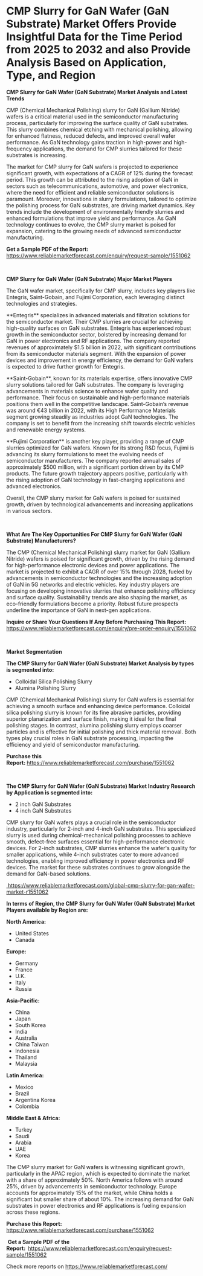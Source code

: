 <p><h1>CMP Slurry for GaN Wafer (GaN Substrate) Market Offers Provide Insightful Data for the Time Period from 2025 to 2032 and also Provide Analysis Based on Application, Type, and Region</h1></p><p><strong>CMP Slurry for GaN Wafer (GaN Substrate) Market Analysis and Latest Trends</strong></p>
<p><p>CMP (Chemical Mechanical Polishing) slurry for GaN (Gallium Nitride) wafers is a critical material used in the semiconductor manufacturing process, particularly for improving the surface quality of GaN substrates. This slurry combines chemical etching with mechanical polishing, allowing for enhanced flatness, reduced defects, and improved overall wafer performance. As GaN technology gains traction in high-power and high-frequency applications, the demand for CMP slurries tailored for these substrates is increasing.</p><p>The market for CMP slurry for GaN wafers is projected to experience significant growth, with expectations of a CAGR of 12% during the forecast period. This growth can be attributed to the rising adoption of GaN in sectors such as telecommunications, automotive, and power electronics, where the need for efficient and reliable semiconductor solutions is paramount. Moreover, innovations in slurry formulations, tailored to optimize the polishing process for GaN substrates, are driving market dynamics. Key trends include the development of environmentally friendly slurries and enhanced formulations that improve yield and performance. As GaN technology continues to evolve, the CMP slurry market is poised for expansion, catering to the growing needs of advanced semiconductor manufacturing.</p></p>
<p><strong>Get a Sample PDF of the Report:&nbsp;</strong> <a href="https://www.reliablemarketforecast.com/enquiry/request-sample/1551062?utm_campaign=2293&utm_medium=2&utm_source=Github&utm_content=ia&utm_term=12022025&utm_id=cmp-slurry-for-gan-wafer-gan-substrate">https://www.reliablemarketforecast.com/enquiry/request-sample/1551062</a></p>
<p>&nbsp;</p>
<p><strong>CMP Slurry for GaN Wafer (GaN Substrate) Major Market Players</strong></p>
<p><p>The GaN wafer market, specifically for CMP slurry, includes key players like Entegris, Saint-Gobain, and Fujimi Corporation, each leveraging distinct technologies and strategies.</p><p>**Entegris** specializes in advanced materials and filtration solutions for the semiconductor market. Their CMP slurries are crucial for achieving high-quality surfaces on GaN substrates. Entegris has experienced robust growth in the semiconductor sector, bolstered by increasing demand for GaN in power electronics and RF applications. The company reported revenues of approximately $1.5 billion in 2022, with significant contributions from its semiconductor materials segment. With the expansion of power devices and improvement in energy efficiency, the demand for GaN wafers is expected to drive further growth for Entegris.</p><p>**Saint-Gobain**, known for its materials expertise, offers innovative CMP slurry solutions tailored for GaN substrates. The company is leveraging advancements in materials science to enhance wafer quality and performance. Their focus on sustainable and high-performance materials positions them well in the competitive landscape. Saint-Gobain’s revenue was around €43 billion in 2022, with its High Performance Materials segment growing steadily as industries adopt GaN technologies. The company is set to benefit from the increasing shift towards electric vehicles and renewable energy systems.</p><p>**Fujimi Corporation** is another key player, providing a range of CMP slurries optimized for GaN wafers. Known for its strong R&D focus, Fujimi is advancing its slurry formulations to meet the evolving needs of semiconductor manufacturers. The company reported annual sales of approximately $500 million, with a significant portion driven by its CMP products. The future growth trajectory appears positive, particularly with the rising adoption of GaN technology in fast-charging applications and advanced electronics.</p><p>Overall, the CMP slurry market for GaN wafers is poised for sustained growth, driven by technological advancements and increasing applications in various sectors.</p></p>
<p>&nbsp;</p>
<p><strong>What Are The Key Opportunities For CMP Slurry for GaN Wafer (GaN Substrate) Manufacturers?</strong></p>
<p><p>The CMP (Chemical Mechanical Polishing) slurry market for GaN (Gallium Nitride) wafers is poised for significant growth, driven by the rising demand for high-performance electronic devices and power applications. The market is projected to exhibit a CAGR of over 15% through 2028, fueled by advancements in semiconductor technologies and the increasing adoption of GaN in 5G networks and electric vehicles. Key industry players are focusing on developing innovative slurries that enhance polishing efficiency and surface quality. Sustainability trends are also shaping the market, as eco-friendly formulations become a priority. Robust future prospects underline the importance of GaN in next-gen applications.</p></p>
<p><strong>Inquire or Share Your Questions If Any Before Purchasing This Report:</strong> <a href="https://www.reliablemarketforecast.com/enquiry/pre-order-enquiry/1551062?utm_campaign=2293&utm_medium=2&utm_source=Github&utm_content=ia&utm_term=12022025&utm_id=cmp-slurry-for-gan-wafer-gan-substrate">https://www.reliablemarketforecast.com/enquiry/pre-order-enquiry/1551062</a></p>
<p>&nbsp;</p>
<p><strong>Market Segmentation</strong></p>
<p><strong>The CMP Slurry for GaN Wafer (GaN Substrate) Market Analysis by types is segmented into:</strong></p>
<p><ul><li>Colloidal Silica Polishing Slurry</li><li>Alumina Polishing Slurry</li></ul></p>
<p><p>CMP (Chemical Mechanical Polishing) slurry for GaN wafers is essential for achieving a smooth surface and enhancing device performance. Colloidal silica polishing slurry is known for its fine abrasive particles, providing superior planarization and surface finish, making it ideal for the final polishing stages. In contrast, alumina polishing slurry employs coarser particles and is effective for initial polishing and thick material removal. Both types play crucial roles in GaN substrate processing, impacting the efficiency and yield of semiconductor manufacturing.</p></p>
<p><strong>Purchase this Report:&nbsp;</strong><a href="https://www.reliablemarketforecast.com/purchase/1551062?utm_campaign=2293&utm_medium=2&utm_source=Github&utm_content=ia&utm_term=12022025&utm_id=cmp-slurry-for-gan-wafer-gan-substrate">https://www.reliablemarketforecast.com/purchase/1551062</a></p>
<p>&nbsp;</p>
<p><strong>The CMP Slurry for GaN Wafer (GaN Substrate) Market Industry Research by Application is segmented into:</strong></p>
<p><ul><li>2 inch GaN Substrates</li><li>4 inch GaN Substrates</li></ul></p>
<p><p>CMP slurry for GaN wafers plays a crucial role in the semiconductor industry, particularly for 2-inch and 4-inch GaN substrates. This specialized slurry is used during chemical-mechanical polishing processes to achieve smooth, defect-free surfaces essential for high-performance electronic devices. For 2-inch substrates, CMP slurries enhance the wafer's quality for smaller applications, while 4-inch substrates cater to more advanced technologies, enabling improved efficiency in power electronics and RF devices. The market for these substrates continues to grow alongside the demand for GaN-based solutions.</p></p>
<p><a href="https://www.reliablemarketforecast.com/global-cmp-slurry-for-gan-wafer-market-r1551062?utm_campaign=2293&utm_medium=2&utm_source=Github&utm_content=ia&utm_term=12022025&utm_id=cmp-slurry-for-gan-wafer-gan-substrate">&nbsp;https://www.reliablemarketforecast.com/global-cmp-slurry-for-gan-wafer-market-r1551062</a></p>
<p><strong>In terms of Region, the CMP Slurry for GaN Wafer (GaN Substrate) Market Players available by Region are:</strong></p>
<p>
    <p> <strong> North America: </strong>
        <ul>
            <li>United States</li>
            <li>Canada</li>
        </ul>
        </p> 
    <p> <strong> Europe: </strong>
        <ul>
            <li>Germany</li>
            <li>France</li>
            <li>U.K.</li>
            <li>Italy</li>
            <li>Russia</li>
        </ul>
        </p> 
    <p> <strong> Asia-Pacific: </strong>
        <ul>
            <li>China</li>
            <li>Japan</li>
            <li>South Korea</li>
            <li>India</li>
            <li>Australia</li>
            <li>China Taiwan</li>
            <li>Indonesia</li>
            <li>Thailand</li>
            <li>Malaysia</li>
        </ul>
        </p> 
    <p> <strong> Latin America: </strong>
        <ul>
            <li>Mexico</li>
            <li>Brazil</li>
            <li>Argentina Korea</li>
            <li>Colombia</li>
        </ul>
        </p> 
    <p> <strong> Middle East & Africa: </strong>
        <ul>
            <li>Turkey</li>
            <li>Saudi</li>
            <li>Arabia</li>
            <li>UAE</li>
            <li>Korea</li>
        </ul>
    </p>
    </p>
<p><p>The CMP slurry market for GaN wafers is witnessing significant growth, particularly in the APAC region, which is expected to dominate the market with a share of approximately 50%. North America follows with around 25%, driven by advancements in semiconductor technology. Europe accounts for approximately 15% of the market, while China holds a significant but smaller share of about 10%. The increasing demand for GaN substrates in power electronics and RF applications is fueling expansion across these regions.</p></p>
<p><strong>Purchase this Report: </strong><a href="https://www.reliablemarketforecast.com/purchase/1551062?utm_campaign=2293&utm_medium=2&utm_source=Github&utm_content=ia&utm_term=12022025&utm_id=cmp-slurry-for-gan-wafer-gan-substrate">https://www.reliablemarketforecast.com/purchase/1551062</a></p>
<p>&nbsp;<strong>Get a Sample PDF of the Report:&nbsp;&nbsp;</strong><a href="https://www.reliablemarketforecast.com/enquiry/request-sample/1551062?utm_campaign=2293&utm_medium=2&utm_source=Github&utm_content=ia&utm_term=12022025&utm_id=cmp-slurry-for-gan-wafer-gan-substrate">https://www.reliablemarketforecast.com/enquiry/request-sample/1551062</a></p>
<p><strong></strong></p>
<p>Check more reports on <a href="https://www.reliablemarketforecast.com/?utm_campaign=2293&utm_medium=2&utm_source=Github&utm_content=ia&utm_term=12022025&utm_id=cmp-slurry-for-gan-wafer-gan-substrate">https://www.reliablemarketforecast.com/</a></p>